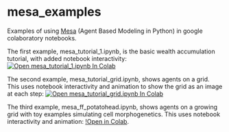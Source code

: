 # mesa_examples
Examples of using [Mesa](https://github.com/projectmesa/mesa) (Agent Based Modeling in Python) in google colaboratory notebooks.

The first example, mesa_tutorial_1.ipynb, is the basic wealth accumulation tutorial, with added notebook interactivity: [![Open mesa_tutorial_1.ipynb In Colab](https://colab.research.google.com/assets/colab-badge.svg)](https://colab.research.google.com/github/danadler-dev/mesa_examples/blob/main/mesa_tutorial_1.ipynb)

The second example, mesa_tutorial_grid.ipynb, shows agents on a grid. This uses notebook interactivity and animation to show the grid as an image at each step: [![Open mesa_tutorial_grid.ipynb In Colab](https://colab.research.google.com/assets/colab-badge.svg)](https://colab.research.google.com/github/danadler-dev/mesa_examples/blob/main/mesa_tutorial_grid.ipynb)

The third example, mesa_ff_potatohead.ipynb, shows agents on a growing grid with toy examples simulating cell morphogenetics. This uses notebook interactivity and animation: [!Open in Colab](https://colab.research.google.com/github/danadler-dev/mesa_examples/blob/main/mesa_ff_potatohead.ipynb).
